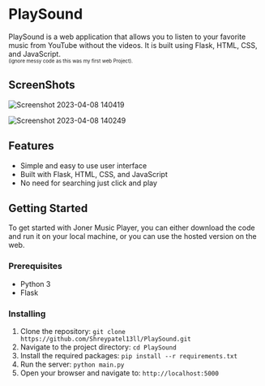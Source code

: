 # PlaySound

PlaySound is a web application that allows you to listen to your favorite music from YouTube without the videos. It is built using Flask, HTML, CSS, and JavaScript.<br />
<sub><sup>(ignore messy code as this was my first web Project).</sup></sub>

## ScreenShots
![Screenshot 2023-04-08 140419](https://user-images.githubusercontent.com/68627196/230712183-50cf8093-62da-4cac-b011-43e7fe7e35a2.png)


![Screenshot 2023-04-08 140249](https://user-images.githubusercontent.com/68627196/230712186-2c6105bf-7678-472b-96dc-5de1c096b8c4.png)


## Features

- Simple and easy to use user interface
- Built with Flask, HTML, CSS, and JavaScript
- No need for searching just click and play

## Getting Started

To get started with Joner Music Player, you can either download the code and run it on your local machine, or you can use the hosted version on the web.

### Prerequisites

- Python 3
- Flask

### Installing

1. Clone the repository: `git clone https://github.com/Shreypatel13ll/PlaySound.git`
2. Navigate to the project directory: `cd PlaySound`
3. Install the required packages: `pip install --r requirements.txt`
4. Run the server: `python main.py`
5. Open your browser and navigate to: `http://localhost:5000`
